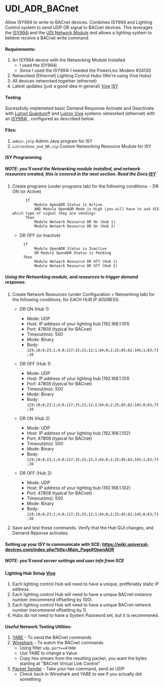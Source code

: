 # UDI_ADR_BACnet
Allow ISY994 to write to BACnet devices.  Combines ISY994 and Lighting Control system to send UDP DR signal to BACnet devices.
This leverages the [ISY994i](https://wiki.universal-devices.com/index.php?title=Main_Page#ISY994i_Series) and the [UDI Network Module](https://wiki.universal-devices.com/index.php?title=Main_Page#Networking) and allows a lighting system to believe receive a BACnet write command.

#### Requirements: 
1. An ISY994 device with the Networking Module Installed
    - I used the ISY994i
    - Since I used the ISY994i I needed the PowerLinc Modem #2413S
2. Networked (Ethernet) Lighting Control Hubs (We're using Vive Hubs)
3. All devices networked together (ethernet)
4. Latest updates (just a good idea in general) [Vive](http://www.lutron.com/en-US/Service-Support/Pages/Technical/SoftwareDownloads/SoftwareDownloads.aspx) [ISY](https://wiki.universal-devices.com/index.php?title=Main_Page#ISY994i_Series)

#### Testing
Sucessfully implemeted basic Demand Response Activate and Deactivate with [Lutron Quantum®](http://www.lutron.com/en-US/Products/Pages/WholeBuildingSystems/Quantum/Overview.aspx) and [Lutron Vive](http://www.lutron.com/en-US/Products/Pages/WholeBuildingSystems/Vive/Overview.aspx) systems networked (ethernet) with an [ISY994i](https://wiki.universal-devices.com/index.php?title=Main_Page#ISY994i_Series)
, configured as described below.

#### Files:
1. `admin.jnlp` Admin Java program for ISY
2. `LutronZone_and_DR.zip` Custom Networking Resource Module for ISY

#### ISY Programming
##### NOTE: you'll need the Netowrking module installed, and network resources created, this is covered in the next section.  Read the Docs [ISY](https://wiki.universal-devices.com/index.php?title=Main_Page#ISY994i_Series) 

  1. Create programs (under programs tab) for the following conditions: 
          - DR ON (or Active)
      ```   
            If
                Module OpenADR Status is Active
                AND Module OpenADR Mode is High (you will have to ask SCE which type of signal they are sending)
            Then
                Module Network Resource DR On (Hub 1)
                Module Network Resource DR On (Hub 2)
      ```
        - DR OFF (or Inactive)
      ```   
           If
                Module OpenADR Status is Inactive 
                OR Module OpenADR Status is Pending
           Then
                Module Network Resource DR Off (Hub 1)
                Module Network Resource DR Off (Hub 2)
      ```

##### Using the Networking module, and resources to trigger demand response.

 1. Create Network Resources (under Configuration > Netowrking tab) for the following conditions, for *EACH HUB IP ADDRESS*: 
    - DR ON (Hub 1)
      - Mode: UDP
      - Host: IP address of your lighting hub (192.168.1.101)
      - Port: 47808 (typical for BACnet)
      - Timeout(ms): 500
      - Mode: Binary
      - Body: `129;10;0;23;1;4;0;117;15;15;12;1;64;0;2;25;85;62;145;1;63;73;16`
 
    - DR OFF (Hub 1)
      - Mode: UDP
      - Host: IP address of your lighting hub (192.168.1.101)
      - Port: 47808 (typical for BACnet)
      - Timeout(ms): 500
      - Mode: Binary
      - Body: `129;10;0;23;1;4;0;117;15;15;12;1;64;0;2;25;85;62;145;0;63;73;16`
      
    - DR ON (Hub 2)
      - Mode: UDP
      - Host: IP address of your lighting hub (192.168.1.102)
      - Port: 47808 (typical for BACnet)
      - Timeout(ms): 500
      - Mode: Binary
      - Body: `129;10;0;23;1;4;0;117;15;15;12;1;64;0;2;25;85;62;145;1;63;73;16`
 
    - DR OFF (Hub 2)
      - Mode: UDP
      - Host: IP address of your lighting hub (192.168.1.102)
      - Port: 47808 (typical for BACnet)
      - Timeout(ms): 500
      - Mode: Binary
      - Body: `129;10;0;23;1;4;0;117;15;15;12;1;64;0;2;25;85;62;145;0;63;73;16`

2. Save and test these commands.  Verify that the Hub GUI changes, and Demand Reponse activates. 

#### Setting up your ISY to communicate with SCE: https://wiki.universal-devices.com/index.php?title=Main_Page#OpenADR 
##### NOTE: you'll need server settings and user info from SCE

#### Lighting Hub Setup [Vive](http://www.lutron.com/TechnicalDocumentLibrary/041571_Web.pdf)

 1. Each lighting control Hub will need to have a unique, prefferably static IP address.
 2. Each lighting control Hub will need to have a unique BACnet instance number (recommend offsetting by 100).
 3. Each lighting control Hub will need to have a unique BACnet network number (recommend offsetting by 1).
 4. Hubs do not need to have a System Password set, but it is recommened.

#### Useful Network Testing Utilties:
1. [YABE](https://sourceforge.net/projects/yetanotherbacnetexplorer/) - To send the BACnet commands
2. [Wireshark](https://www.wireshark.org/download.htmlhttps://dannagle.com/packetsender) - To watch the BACnet commands
    - Using filter `udp.port==47808`
    - Use YABE to change a Value
    - Copy hex stream from the resulting packet, you want the bytes starting at "BACnet Virtual Link Control"
3. [Packet Sender](https://dannagle.com/packetsender) - Take your hex command, send as UDP
    - Check back in Wireshark and YABE to see if you actually did something


